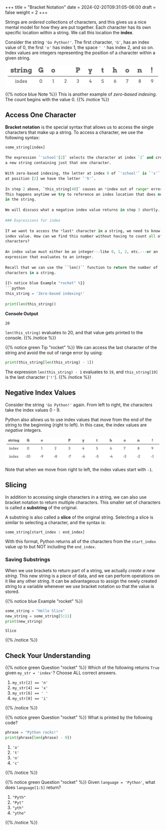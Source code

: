 +++
title = "Bracket Notation"
date = 2024-02-20T09:31:05-06:00
draft = false
weight = 2
+++

Strings are *ordered* collections of characters, and this gives us a nice
mental model for how they are put together. Each character has its own specific
location within a string. We call this location the **index**.

Consider the string `'Go Python!'`. The first character, `'G'`, has an index
value of 0, the first `'o'` has index 1, the space `' '` has index 2, and
so on. Index values are integers representing the position of a character
within a given string.

![The string "Go Python!" with index values labeled below each character](pictures/index-figure.png?classes=border)

{{% notice blue Note %}}
This is another example of *zero-based indexing*. The count begins with the value 0.
{{% /notice %}}

## Access One Character

**Bracket notation** is the special syntax that allows us to access the single
characters that make up a string. To access a character, we use the following syntax:

```python
some_string[index]

The expression `'school'[2]` selects the character at index `2` and creates
a new string containing just that one character.

With zero-based indexing, the letter at index 0 of `'school'` is `'s'`. So
at position [2] we have the letter `'h'`.

In step 2 above, `this_string[40]` causes an *index out of range* error.
This happens anytime we try to reference an index location that does not exist
in the string.

We will discuss what a negative index value returns in step 3 shortly.

### Expressions for index

If we want to access the *last* character in a string, we need to know its
index value. How can we find this number without having to count all of the
characters?

An index value must either be an integer---like 0, 1, 2, etc.---or an
expression that evaluates to an integer.

Recall that we can use the ``len()`` function to return the number of
characters in a string.

{{% notice blue Example "rocket" %}}
```python
this_string = 'Zero-based indexing!'

print(len(this_string))
```

**Console Output**

```console
20
```


``len(this_string)`` evaluates to 20, and that value gets printed to the
console.
{{% /notice %}}

{{% notice green Tip "rocket" %}}
We can access the last character of the string and avoid the out of range error
by using:

```python
print(this_string[len(this_string) - 1])
```

The expression `len(this_string) - 1` evaluates to `19`, and
`this_string[19]` is the last character (`'!'`).
{{% /notice %}}

## Negative Index Values

Consider the string `'Go Python!'` again. From left to right, the characters
take the index values 0 - 9.

Python also allows us to use index values that move from the end of the string
to the beginning (right to left). In this case, the index values are
*negative* integers.

![The string "Go Python!" with positive and negative index values shown.](pictures/full-string-index.png?classes=border)

Note that when we move from right to left, the index values start with `-1`.

## Slicing

In addition to accessing single characters in a string, we can also use bracket
notation to return multiple characters. This smaller set of characters is
called a **substring** of the original.

A substring is also called a **slice** of the original string. Selecting a
slice is similar to selecting a character, and the syntax is:

```python
some_string[start_index : end_index]
```

With this format, Python returns all of the characters from the `start_index` value up to but NOT including the `end_index`.

### Saving Substrings

When we use brackets to return part of a string, we actually *create a new string*. This new string is a piece of data, and we can perform operations on it like any other string. It can be advantageous to assign the newly created string to a variable whenever we use bracket notation so that the value is stored.

{{% notice blue Example "rocket" %}}
```python
some_string = "Hello Slice"
new_string = some_string[5:11]
print(new_string)
```

```console
Slice
```
{{% /notice %}}

## Check Your Understanding

{{% notice green Question "rocket" %}}
Which of the following returns `True` given `my_str = 'index'`?  Choose
ALL correct answers.

1. `my_str[2] == 'n'`
1. `my_str[4] == 'x'`
1. `my_str[6] == ' '`
1. `my_str[0] == 'i'`
<!-- Solution: 2 and 4 -->
{{% /notice %}}

{{% notice green Question "rocket" %}}
What is printed by the following code?

```python
phrase = "Python rocks!"
print(phrase[len(phrase) - 9])
```

1. `'o'`
1. `'t'`
1. `'n'`
1. `'c'`
<!-- Solution: 'o'' -->
{{% /notice %}}

{{% notice green Question "rocket" %}}
Given `language = 'Python'`, what does `language[1:5]` return?

1. `"Pyth"`
1. `"Pyt"`
1. `"yth"`
1. `"ytho"`
<!-- Solution: 4 -->
{{% /notice %}}